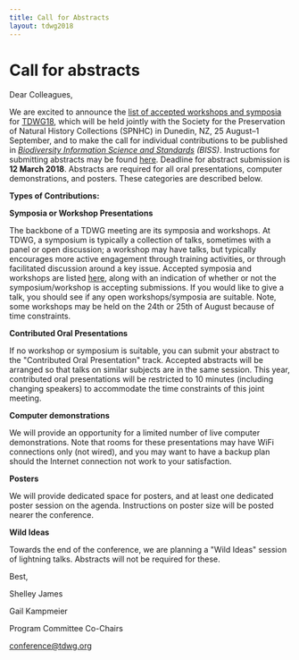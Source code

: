 ```yaml
---
title: Call for Abstracts
layout: tdwg2018
---  
```


# Call for abstracts

Dear Colleagues,

We are excited to announce the [list of accepted workshops and symposia](https://tdwg.github.io/conferences/2018/sessions/index) for [TDWG18](http://spnhc-tdwg2018.nz/), which will be held jointly with the Society for the Preservation of Natural History Collections (SPNHC) in Dunedin, NZ, 25 August–1 September, and to make the call for individual contributions to be published in *[Biodiversity Information Science and Standards](https://biss.pensoft.net/) (BISS)*.  Instructions for submitting abstracts may be found [here](https://tdwg.github.io/conferences/2018/instructions-for-authors). Deadline for abstract submission is **12 March 2018**. Abstracts are required for all oral presentations, computer demonstrations, and posters. These categories are described below.

**Types of Contributions:**

**Symposia or Workshop Presentations**

The backbone of a TDWG meeting are its symposia and workshops. At TDWG, a symposium is typically a collection of talks, sometimes with a panel or open discussion; a workshop may have talks, but typically encourages more active engagement through training activities, or through facilitated discussion around a key issue.  Accepted symposia and workshops are listed [here](https://tdwg.github.io/conferences/2018/sessions/index), along with an indication of whether or not the symposium/workshop is accepting submissions. If you would like to give a talk, you should see if any open workshops/symposia are suitable. Note, some workshops may be held on the 24th or 25th of August because of time constraints.

**Contributed Oral Presentations**

If no workshop or symposium is suitable, you can submit your abstract to the "Contributed Oral Presentation" track. Accepted abstracts will be arranged so that talks on similar subjects are in the same session. This year, contributed oral presentations will be restricted to 10 minutes (including changing speakers) to accommodate the time constraints of this joint meeting.

**Computer demonstrations**

We will provide an opportunity for a limited number of live computer demonstrations. Note that rooms for these presentations may have WiFi connections only (not wired), and you may want to have a backup plan should the Internet connection not work to your satisfaction.

**Posters**

We will provide dedicated space for posters, and at least one dedicated poster session on the agenda. Instructions on poster size will be posted nearer the conference.

**Wild Ideas**

Towards the end of the conference, we are planning a "Wild Ideas" session of lightning talks. Abstracts will not be required for these.

Best,

Shelley James

Gail Kampmeier

Program Committee Co-Chairs

[conference@tdwg.org](mailto:conference@tdwg.org)
